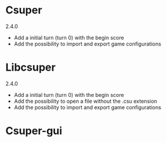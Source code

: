 Csuper
======
2.4.0

* Add a initial turn (turn 0) with the begin score
* Add the possibility to import and export game configurations

Libcsuper
=========
2.4.0

* Add a initial turn (turn 0) with the begin score
* Add the possibility to open a file without the .csu extension
* Add the possibility to import and export game configurations

Csuper-gui
==========